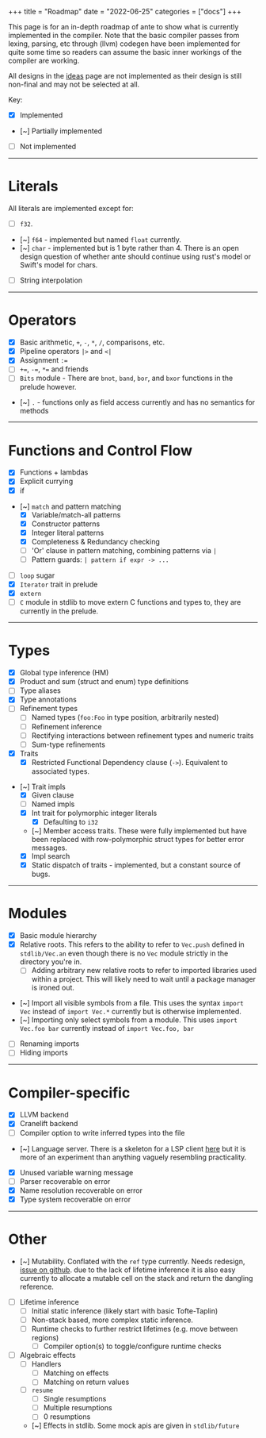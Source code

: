 +++
title = "Roadmap"
date = "2022-06-25"
categories = ["docs"]
+++

This page is for an in-depth roadmap of ante to show what is currently implemented
in the compiler. Note that the basic compiler passes from lexing, parsing, etc through
(llvm) codegen have been implemented for quite some time so readers can assume the basic
inner workings of the compiler are working.

All designs in the [ideas](/docs/ideas) page are not implemented as their design is still non-final and may
not be selected at all.

Key:
- [x] Implemented
- [~] Partially implemented
- [ ] Not implemented

---
# Literals

All literals are implemented except for:

- [ ] `f32`.
- [~] `f64` - implemented but named `float` currently.
- [~] `char` - implemented but is 1 byte rather than 4. There is an open design question of
whether ante should continue using rust's model or Swift's model for chars.

- [ ] String interpolation

---

# Operators

- [x] Basic arithmetic, `+`, `-`, `*`, `/`, comparisons, etc.
- [x] Pipeline operators `|>` and `<|`
- [x] Assignment `:=`
- [ ] `+=`, `-=`, `*=` and friends
- [ ] `Bits` module - There are `bnot`, `band`, `bor`, and `bxor` functions in the prelude however.
- [~] `.` - functions only as field access currently and has no semantics for methods

---
# Functions and Control Flow

- [x] Functions + lambdas
- [x] Explicit currying
- [x] if
- [~] `match` and pattern matching
  - [x] Variable/match-all patterns
  - [x] Constructor patterns
  - [x] Integer literal patterns
  - [x] Completeness & Redundancy checking
  - [ ] 'Or' clause in pattern matching, combining patterns via `|`
  - [ ] Pattern guards: `| pattern if expr -> ...`
- [ ] `loop` sugar
- [x] `Iterator` trait in prelude
- [x] `extern`
- [ ] `C` module in stdlib to move extern C functions and types to, they are currently in the prelude.

---
# Types

- [x] Global type inference (HM)
- [x] Product and sum (struct and enum) type definitions
- [ ] Type aliases
- [x] Type annotations
- [ ] Refinement types
  - [ ] Named types (`foo:Foo` in type position, arbitrarily nested)
  - [ ] Refinement inference
  - [ ] Rectifying interactions between refinement types and numeric traits
  - [ ] Sum-type refinements
- [x] Traits
  - [x] Restricted Functional Dependency clause (`->`). Equivalent to associated types.
- [~] Trait impls
  - [x] Given clause
  - [ ] Named impls
  - [x] Int trait for polymorphic integer literals
    - [x] Defaulting to `i32`
  - [~] Member access traits. These were fully implemented but have been replaced with row-polymorphic struct types for better error messages.
  - [x] Impl search
  - [x] Static dispatch of traits - implemented, but a constant source of bugs.

---
# Modules

- [x] Basic module hierarchy
- [x] Relative roots. This refers to the ability to refer to `Vec.push` defined in `stdlib/Vec.an`
even though there is no `Vec` module strictly in the directory you're in.
  - [ ] Adding arbitrary new relative roots to refer to imported libraries used within a project. This will 
likely need to wait until a package manager is ironed out.
- [~] Import all visible symbols from a file. This uses the syntax `import Vec` instead of `import Vec.*` currently
but is otherwise implemented.
- [~] Importing only select symbols from a module. This uses `import Vec.foo bar` currently instead of `import Vec.foo, bar`
- [ ] Renaming imports
- [ ] Hiding imports

---
# Compiler-specific

- [x] LLVM backend
- [x] Cranelift backend
- [ ] Compiler option to write inferred types into the file
- [~] Language server. There is a skeleton for a LSP client [here](https://github.com/jfecher/ante-lsp) but it is more of an experiment than
anything vaguely resembling practicality.
- [x] Unused variable warning message
- [ ] Parser recoverable on error
- [x] Name resolution recoverable on error
- [x] Type system recoverable on error

---
# Other

- [~] Mutability. Conflated with the `ref` type currently. Needs redesign, [issue on github](https://github.com/jfecher/ante/issues/101).
due to the lack of lifetime inference it is also easy currently to allocate a mutable cell on the stack and return the dangling reference.
- [ ] Lifetime inference
  - [ ] Initial static inference (likely start with basic Tofte-Taplin)
  - [ ] Non-stack based, more complex static inference.
  - [ ] Runtime checks to further restrict lifetimes (e.g. move between regions)
    - [ ] Compiler option(s) to toggle/configure runtime checks
- [ ] Algebraic effects
  - [ ] Handlers
    - [ ] Matching on effects
    - [ ] Matching on return values
  - [ ] `resume`
    - [ ] Single resumptions
    - [ ] Multiple resumptions
    - [ ] 0 resumptions
  - [~] Effects in stdlib. Some mock apis are given in `stdlib/future`

